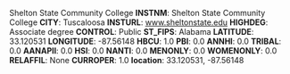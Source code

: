 
Shelton State Community College
**INSTNM**: Shelton State Community College
**CITY**: Tuscaloosa
**INSTURL**: www.sheltonstate.edu
**HIGHDEG**: Associate degree
**CONTROL**: Public
**ST_FIPS**: Alabama
**LATITUDE**: 33.120531
**LONGITUDE**: -87.56148
**HBCU**: 1.0
**PBI**: 0.0
**ANNHI**: 0.0
**TRIBAL**: 0.0
**AANAPII**: 0.0
**HSI**: 0.0
**NANTI**: 0.0
**MENONLY**: 0.0
**WOMENONLY**: 0.0
**RELAFFIL**: None
**CURROPER**: 1.0
**location**: 33.120531, -87.56148